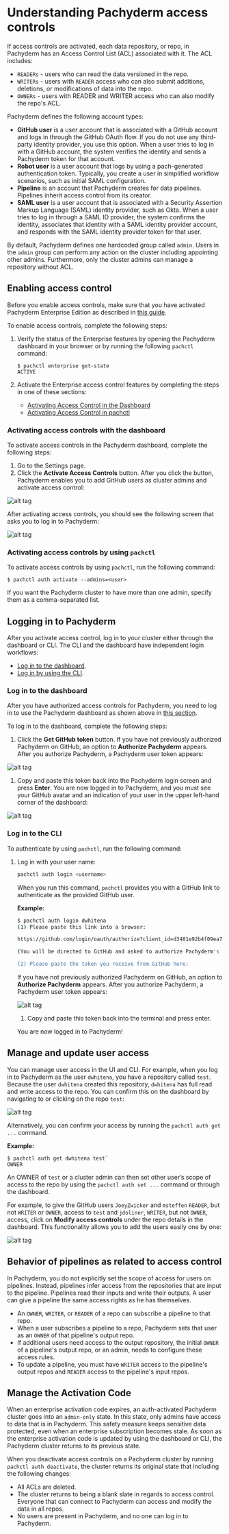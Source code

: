 # Understanding Pachyderm access controls

If access controls are activated, each data repository, or repo,
in Pachyderm has an Access Control List (ACL) associated with it.
The ACL includes:

- `READERs` - users who can read the data versioned in the repo.
- `WRITERs` - users with `READER` access who can also submit
additions, deletions, or modifications of data into the repo.
- `OWNERs` - users with READER and WRITER access who can also
modify the repo's ACL.

Pachyderm defines the following account types:

* **GitHub user** is a user account that is associated with
a GitHub account and logs in through the GitHub OAuth flow. If you do not
use any third-party identity provider, you use this option. When a user tries
to log in with a GitHub account, the system verifies the identity and
sends a Pachyderm token for that account.
* **Robot user** is a user account that logs by using a pach-generated authentication
token. Typically, you create a user in simplified workflow scenarios, such
as initial SAML configuration.
* **Pipeline** is an account that Pachyderm creates for
data pipelines. Pipelines inherit access control from its creator.
* **SAML user** is a user account that is associated with a Security Assertion
Markup Language (SAML) identity provider, such as Okta.
When a user tries to log in through a SAML ID provider, the system
confirms the identity, associates
that identity with a SAML identity provider account, and responds with
the SAML identity provider token for that user.

By default, Pachyderm defines one hardcoded group called `admin`.
Users in the `admin` group can perform any
action on the cluster including appointing other admins.
Furthermore, only the cluster admins can manage a repository
without ACL.

## Enabling access control

Before you enable access controls, make sure that
you have activated Pachyderm Enterprise Edition
as described in [this guide](./deployment.html).

To enable access controls, complete the following steps:

1. Verify the status of the Enterprise
features by opening the Pachyderm dashboard in your browser or
by running the following `pachctl` command:

   ```
   $ pachctl enterprise get-state
   ACTIVE
   ```

1. Activate the Enterprise access control features by completing
the steps in one of these sections:

   * [Activating Access Control in the Dashboard](#activating-access-controls-with-the-dashboard)
   * [Activating Access Control in pachctl](#activating-access-controls-with-pachctl)

### Activating access controls with the dashboard

To activate access controls in the Pachyderm dashboard,
complete the following steps:

1. Go to the Settings page.
1. Click the **Activate Access Controls** button.
After you click the button, Pachyderm enables you to add GitHub users
as cluster admins and activate access control:

![alt tag](auth_dash1.png)

After activating access controls, you should see the following screen
that asks you to log in to Pachyderm:

![alt tag](auth_dash2.png)

### Activating access controls by using `pachctl`

To activate access controls by using `pachctl`, run the following
command:

```
$ pachctl auth activate --admins=<user>
```

If you want the Pachyderm cluster to have more than one admin,
specify them as a comma-separated list.

## Logging in to Pachyderm

After you activate access control, log in to your cluster either
through the dashboard or CLI. The CLI and the dashboard have
independent login workflows:

- [Log in to the dashboard](#login-on-the-dashboard).
- [Log in by using the CLI](#login-using-pachctl).

### Log in to the dashboard

After you have authorized access controls for Pachyderm, you
need to log in to use the Pachyderm dashboard as shown above
in [this section](#activating-access-controls-with-the-dashboard).

To log in to the dashboard, complete the following steps:

1. Click the **Get GitHub token** button. If you
have not previously authorized Pachyderm on GitHub, an option
to **Authorize Pachyderm** appears. After you authorize
Pachyderm, a Pachyderm user token appears:

![alt tag](auth.png)

1. Copy and paste this token back into the Pachyderm login
screen and press **Enter**. You are now logged in to Pachyderm,
and you must see your GitHub avatar and an indication of your
user in the upper left-hand corner of the dashboard:

![alt tag](auth_dash3.png)


### Log in to the CLI

To authenticate by using `pachctl`, run the following
command:

1. Log in with your user name:

   ```bash
   pachctl auth login <username>
   ```

   When you run this command, `pachctl` provides
   you with a GitHub link to authenticate as the provided
   GitHub user.

   **Example:**

   ```bash
   $ pachctl auth login dwhitena
   (1) Please paste this link into a browser:

   https://github.com/login/oauth/authorize?client_id=d3481e92b4f09ea74ff8&redirect_uri=https%3A%2F%2Fpachyderm.io%2Flogin-hook%2Fdisplay-token.html

   (You will be directed to GitHub and asked to authorize Pachyderm's login app on Github. If you accept, you will be given a token to paste here, which will give you an externally verified account in this Pachyderm cluster)

   (2) Please paste the token you receive from GitHub here:
   ```

   If you have not previously authorized Pachyderm on GitHub, an option
   to **Authorize Pachyderm** appears. After you authorize Pachyderm,
   a Pachyderm user token appears:

   ![alt tag](auth.png)

   1. Copy and paste this token back into the terminal and press enter.

   You are now logged in to Pachyderm!

## Manage and update user access

You can manage user access in the UI and CLI.
For example, when you log in to Pachyderm as the user `dwhitena`, you
have a repository called `test`.  Because the user `dwhitena` created
this repository, `dwhitena` has full read and write access to the repo.
You can confirm this on the dashboard by navigating to or clicking on
the repo `test`:

![alt tag](auth_dash4.png)


Alternatively, you can confirm your access by running the
`pachctl auth get ...` command.

**Example:**

```
$ pachctl auth get dwhitena test`
OWNER
```

An OWNER of `test` or a cluster admin can then set other user’s
scope of access to the repo by using
the `pachctl auth set ...` command or through the dashboard.

For example, to give the GitHub users `JoeyZwicker` and
`msteffen` `READER`, but not `WRITER` or `OWNER`, access to
`test` and `jdoliner`, `WRITER`, but not `OWNER`, access,
click on **Modify access controls** under the repo details
in the dashboard. This functionality allows you to add
the users easily one by one:

![alt tag](auth_dash5.png)

## Behavior of pipelines as related to access control

In Pachyderm, you do not explicitly set the scope of access
for users on pipelines. Instead, pipelines infer access from
the repositories that are input to the pipeline. Pipelines
read their inputs and write their outputs. A user can
give a pipeline the same access rights as he has themselves.

- An `OWNER`, `WRITER`, or `READER` of a repo can subscribe a
pipeline to that repo.
- When a user subscribes a pipeline to a repo, Pachyderm sets
that user as an `OWNER` of that pipeline's output repo.
- If additional users need access to the output repository,
the initial `OWNER` of a pipeline's output repo, or an admin,
needs to configure these access rules.
- To update a pipeline, you must have `WRITER` access to the
pipeline's output repos and `READER` access to the
pipeline's input repos.


## Manage the Activation Code

When an enterprise activation code expires, an auth-activated
Pachyderm cluster goes into an `admin-only` state. In this
state, only admins have access to data that is in Pachyderm.
This safety measure keeps sensitive data protected, even when
an enterprise subscription becomes stale. As soon as the enterprise
activation code is updated by using the dashboard or CLI, the
Pachyderm cluster returns to its previous state.

When you deactivate access controls on a Pachyderm cluster
by running `pachctl auth deactivate`, the cluster returns
its original state that including the
following changes:

- All ACLs are deleted.
- The cluster returns to being a blank slate in regards to
access control. Everyone that can connect to Pachyderm can access
and modify the data in all repos.
- No users are present in Pachyderm, and no one can log in to Pachyderm.
